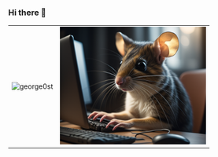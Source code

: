 ### Hi there 👋

<!--
**george0st/george0st** is a ✨ _special_ ✨ repository because its `README.md` (this file) appears on your GitHub profile.

Here are some ideas to get you started:

- 🔭 I’m currently working on ...
- 🌱 I’m currently learning ...
- 👯 I’m looking to collaborate on ...
- 🤔 I’m looking for help with ...
- 💬 Ask me about ...
- 📫 How to reach me: ...
- 😄 Pronouns: ...
- ⚡ Fun fact: ...
-->

<table style="border-collapse: collapse; border: none;" cellspacing="0" cellpadding="0">
    <tr style="border-collapse: collapse; border: none;" cellspacing="0" cellpadding="0">
        <td style="border-collapse: collapse; border: none;" cellspacing="0" cellpadding="0">
            <p align="left"> 
            <img src="https://github-readme-stats.vercel.app/api?username=george0st&show_icons=true&theme=shadow_green&rank_icon=percentile&show=prs_merged,prs_merged_percentage&include_all_commits=false&theme=transparent" alt="george0st" />
        </td>
        <td style="border-collapse: collapse; border: none;" cellspacing="0" cellpadding="0">
            <img height="240px" src="./images/mouse.png"/>
        </td>
    </tr>
</table>

<!--
<img src="https://github-readme-stats.vercel.app/api?username=george0st&show_icons=true&theme=shadow_green&rank_icon=percentile&show=prs_merged,prs_merged_percentage&include_all_commits=true&theme=transparent" alt="george0st" />

<img src="https://github-readme-stats.vercel.app/api?username=george0st&show_icons=true&theme=shadow_green&rank_icon=default&show=prs_merged,prs_merged_percentage&include_all_commits=false&theme=transparent" alt="george0st" />
<img src="https://github-readme-stats.vercel.app/api?username=george0st&show_icons=true&theme=shadow_green&rank_icon=default&show=prs_merged,prs_merged_percentage&include_all_commits=true&theme=transparent" alt="george0st" />

-->
